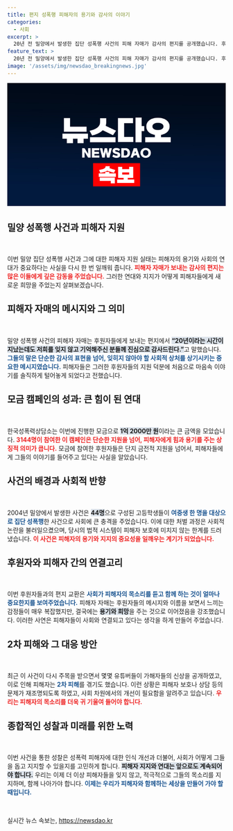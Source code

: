 ```yaml
---
title: 편지 성폭행 피해자의 용기와 감사의 이야기
categories:
  - 사회
excerpt: >
  20년 전 밀양에서 발생한 집단 성폭행 사건의 피해 자매가 감사의 편지를 공개했습니다. 후원금 1억2000만 원 모금으로 힘을 얻은 그들의 용기 있는 메시지, 클릭해 확인하세요!
feature_text: >
  20년 전 밀양에서 발생한 집단 성폭행 사건의 피해 자매가 감사의 편지를 공개했습니다. 후원금 1억2000만 원 모금으로 힘을 얻은 그들의 용기 있는 메시지, 클릭해 확인하세요!
image: '/assets/img/newsdao_breakingnews.jpg'
---
```


<p><img src="/assets/img/newsdao_breakingnews.jpg" alt="implanttips 속보" /></p>

<h2 data-ke-size="size26">밀양 성폭행 사건과 피해자 지원</h2>

<p data-ke-size="size16">&nbsp;</p>

<p>이번 밀양 집단 성폭행 사건과 그에 대한 피해자 지원 실태는 피해자의 용기와 사회의 연대가 중요하다는 사실을 다시 한 번 일깨워 줍니다. <b><span style="color: #ee2323;">피해자 자매가 보내는 감사의 편지는 많은 이들에게 깊은 감동을 주었습니다.</span></b> 그러한 연대와 지지가 어떻게 피해자들에게 새로운 희망을 주었는지 살펴보겠습니다.</p>

<h2 data-ke-size="size26">피해자 자매의 메시지와 그 의미</h2>

<p data-ke-size="size16">&nbsp;</p>

<p>밀양 성폭행 사건의 피해자 자매는 후원자들에게 보내는 편지에서 <b><span style="background-color: #21538527;">“20년이라는 시간이 지났는데도 저희를 잊지 않고 기억해주신 분들께 진심으로 감사드린다.”</span></b>고 말했습니다. <b><span style="color: #1a5490;">그들의 말은 단순한 감사의 표현을 넘어, 잊히지 않아야 할 사회적 상처를 상기시키는 중요한 메시지였습니다.</span></b> 피해자들은 그러한 후원자들의 지원 덕분에 처음으로 마음속 이야기를 솔직하게 털어놓게 되었다고 전했습니다.</p>

<h2 data-ke-size="size26">모금 캠페인의 성과: 큰 힘이 된 연대</h2>

<p data-ke-size="size16">&nbsp;</p>

<p>한국성폭력상담소는 이번에 진행한 모금으로 <b><span style="background-color: #21538527;">1억 2000만 원</span></b>이라는 큰 금액을 모았습니다. <b><span style="color: #ee2323;">3144명이 참여한 이 캠페인은 단순한 지원을 넘어, 피해자에게 힘과 용기를 주는 상징적 의미가 큽니다.</span></b> 모금에 참여한 후원자들은 단지 금전적 지원을 넘어서, 피해자들에게 그들의 이야기를 들어주고 있다는 사실을 알았습니다. </p>

<h2 data-ke-size="size26">사건의 배경과 사회적 반향</h2>

<p data-ke-size="size16">&nbsp;</p>

<p>2004년 밀양에서 발생한 사건은 <b><span style="background-color: #21538527;">44명</span></b>으로 구성된 고등학생들이 <b><span style="color: #1a5490;">여중생 한 명을 대상으로 집단 성폭행</span></b>한 사건으로 사회에 큰 충격을 주었습니다. 이에 대한 처벌 과정은 사회적 논란을 불러일으켰으며, 당시의 법적 시스템이 피해자 보호에 미치지 않는 한계를 드러냈습니다. <b><span style="color: #ee2323;">이 사건은 피해자의 용기와 지지의 중요성을 일깨우는 계기가 되었습니다.</span></b> </p>

<h2 data-ke-size="size26">후원자와 피해자 간의 연결고리</h2>

<p data-ke-size="size16">&nbsp;</p>

<p>이번 후원자들과의 편지 교환은 <b><span style="color: #1a5490;">사회가 피해자의 목소리를 듣고 함께 하는 것이 얼마나 중요한지를 보여주었습니다.</span></b> 피해자 자매는 후원자들의 메시지와 이름을 보면서 느끼는 감정들이 매우 복잡했지만, 결국에는 <b><span style="background-color: #21538527;">용기와 희망</span></b>을 주는 것으로 이어졌음을 강조했습니다. 이러한 사연은 피해자들이 사회와 연결되고 있다는 생각을 하게 만들어 주었습니다.</p>

<h2 data-ke-size="size26">2차 피해와 그 대응 방안</h2>

<p data-ke-size="size16">&nbsp;</p>

<p>최근 이 사건이 다시 주목을 받으면서 몇몇 유튜버들이 가해자들의 신상을 공개하였고, 이로 인해 피해자는 <b><span style="color: #1a5490;">2차 피해</span></b>를 겪기도 했습니다. 이런 상황은 피해자 보호나 상담 등의 문제가 재조명되도록 하였고, 사회 차원에서의 개선이 필요함을 알려주고 있습니다. <b><span style="color: #ee2323;">우리는 피해자의 목소리를 더욱 귀 기울여 들어야 합니다.</span></b></p>

<h2 data-ke-size="size26">종합적인 성찰과 미래를 위한 노력</h2>

<p data-ke-size="size16">&nbsp;</p>

<p>이번 사건을 통한 성찰은 성폭력 피해자에 대한 인식 개선과 더불어, 사회가 어떻게 그들을 돕고 지지할 수 있을지를 고민하게 합니다. <b><span style="background-color: #21538527;">피해자 지지와 연대는 앞으로도 계속되어야 합니다.</span></b> 우리는 이제 더 이상 피해자들을 잊지 않고, 적극적으로 그들의 목소리를 지지하며, 함께 나아가야 합니다. <b><span style="color: #1a5490;">이제는 우리가 피해자와 함께하는 세상을 만들어 가야 할 때입니다.</span></b></p>

<p data-ke-size="size16">&nbsp;</p>
실시간 뉴스 속보는, <a href="https://newsdao.kr" rel="dofollow">https://newsdao.kr</a>


